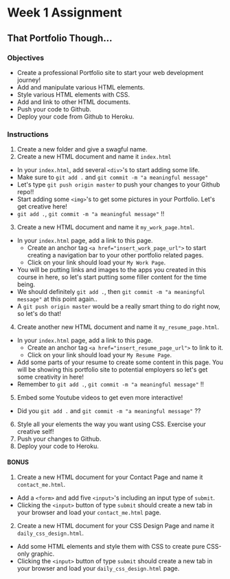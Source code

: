 # Week 1 Assignment

## That Portfolio Though...

### Objectives
* Create a professional Portfolio site to start your web development journey!
* Add and manipulate various HTML elements.
* Style various HTML elements with CSS.
* Add and link to other HTML documents.
* Push your code to Github.
* Deploy your code from Github to Heroku.

### Instructions
1. Create a new folder and give a swagful name.
2. Create a new HTML document and name it `index.html`
  + In your `index.html`, add several `<div>`'s to start adding some life.
  + Make sure to `git add .` and `git commit -m "a meaningful message"`
  + Let's type `git push origin master` to push your changes to your Github repo!!
  + Start adding some `<img>`'s to get some pictures in your Portfolio.  Let's get creative here!
  + `git add .`, `git commit -m "a meaningful message"` !!
3. Create a new HTML document and name it `my_work_page.html`.
  + In your `index.html` page, add a link to this page.
    * Create an anchor tag `<a href="insert_work_page_url">` to start creating a navigation bar to your other portfolio related pages.
    * Click on your link should load your `My Work Page`.  
  + You will be putting links and images to the apps you created in this course in here, so let's start putting some filler content for the time being. 
  + We should definitely `git add .`, then `git commit -m "a meaningful message"` at this point again..
  + A `git push origin master` would be a really smart thing to do right now, so let's do that!
4. Create another new HTML document and name it `my_resume_page.html`.
  + In your `index.html` page, add a link to this page.
    * Create an anchor tag `<a href="insert_resume_page_url">` to link to it.
    * Click on your link should load your `My Resume Page`.
  + Add some parts of your resume to create some content in this page.  You will be showing this portfolio site to potential employers so let's get some creativity in here!
  + Remember to `git add .`, `git commit -m "a meaningful message"` !!
5. Embed some Youtube videos to get even more interactive!
  + Did you `git add .` and `git commit -m "a meaningful message"` ??
6. Style all your elements the way you want using CSS.  Exercise your creative self!
7. Push your changes to Github.
8. Deploy your code to Heroku.

#### BONUS
1. Create a new HTML document for your Contact Page and name it `contact_me.html`.
 + Add a `<form>` and add five `<input>`'s including an input type of `submit`.
 + Clicking the `<input>` button of type `submit` should create a new tab in your browser and load your `contact_me.html` page.
2. Create a new HTML document for your CSS Design Page and name it `daily_css_design.html`.
  + Add some HTML elements and style them with CSS to create pure CSS-only graphic.
  + Clicking the `<input>` button of type `submit` should create a new tab in your browser and load your `daily_css_design.html` page.
